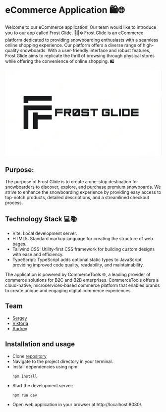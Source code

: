 # eCommerce Application 🛍️🌐

Welcome to our eCommerce application! Our team would like to introduce you to our app called Frost Glide. 🏂🏼❄️ Frost Glide is an eCommerce platform dedicated to providing snowboarding enthusiasts with a seamless online shopping experience. Our platform offers a diverse range of high-quality snowboards. With a user-friendly interface and robust features, Frost Glide aims to replicate the thrill of browsing through physical stores while offering the convenience of online shopping. 🛍️

![Logo](doc/logo.png)

## Purpose:

The purpose of Frost Glide is to create a one-stop destination for snowboarders to discover, explore, and purchase premium snowboards. We strive to enhance the snowboarding experience by providing easy access to top-notch products, detailed descriptions, and a streamlined checkout process.

## Technology Stack 💻📚

- Vite: Local development server.
- HTML5: Standard markup language for creating the structure of web pages.
- Tailwind CSS: Utility-first CSS framework for building custom designs with ease and efficiency.
- TypeScript: TypeScript adds optional static types to JavaScript, providing improved code quality, readability, and maintainability.

The application is powered by CommerceTools 🌐, a leading provider of commerce solutions for B2C and B2B enterprises. CommerceTools offers a cloud-native, microservices-based commerce platform that enables brands to create unique and engaging digital commerce experiences.

## Team

- [Sergey](https://github.com/ksarise)
- [Viktoria](https://github.com/kitakiv)
- [Andrey](https://github.com/andrey257686)

## Installation and usage

- Clone [repository](https://github.com/ksarise/eCommerce-Application.git)
- Navigate to the project directory in your terminal.
- Install dependencies using npm:
  ```
  npm install
  ```
- Start the development server:
  ```
  npm run dev
  ```
- Open web application in your browser at http://localhost:8080/.
